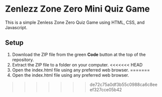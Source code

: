 # Zenlezz Zone Zero Mini Quiz Game
This is a simple Zenless Zone Zero Quiz Game using HTML, CSS, and Javascript.
## Setup
1. Download the ZIP file from the green **Code** button at the top of the repository.
2. Extract the ZIP file to a folder on your computer.
<<<<<<< HEAD
3. Open the index.html file using any preferred web browser.
=======
3. Open the index.html file using any preferred web browser.
>>>>>>> de72c75a0df3b55c0988ca6c8eeef327cce05b42
